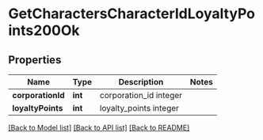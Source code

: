 # GetCharactersCharacterIdLoyaltyPoints200Ok

## Properties
Name | Type | Description | Notes
------------ | ------------- | ------------- | -------------
**corporationId** | **int** | corporation_id integer | 
**loyaltyPoints** | **int** | loyalty_points integer | 

[[Back to Model list]](../README.md#documentation-for-models) [[Back to API list]](../README.md#documentation-for-api-endpoints) [[Back to README]](../README.md)


